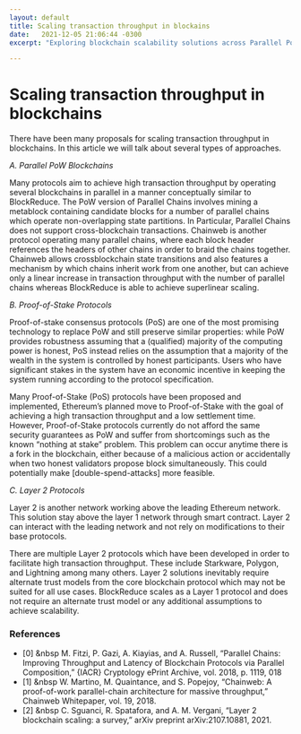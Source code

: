 ```yaml
---
layout: default
title: Scaling transaction throughput in blockains  
date:   2021-12-05 21:06:44 -0300
excerpt: "Exploring blockchain scalability solutions across Parallel PoW Blockchains, PoS Protocols, and Layer 2 Protocols. Parallel PoW enhances throughput via multiple blockchains, PoS focuses on stake-based incentives with security concerns, and Layer 2 solutions offer scalability with unique trust models. These methods reflect ongoing efforts to improve blockchain transaction capacity."

---
```

# Scaling transaction throughput in blockchains

There have been many proposals for scaling transaction throughput in blockchains. In this article we will talk about several types of approaches.

*A. Parallel PoW Blockchains*

Many protocols aim to achieve high transaction throughput by operating several blockchains in parallel in a manner conceptually similar to BlockReduce. The PoW version of Parallel Chains involves mining a metablock containing candidate blocks for a number of parallel chains which operate non-overlapping state partitions. In Particular, Parallel Chains does not support cross-blockchain transactions. Chainweb is another protocol operating many parallel chains, where each block header references the headers of other chains in order to braid the chains together. Chainweb allows crossblockchain state transitions and also features a mechanism by which chains inherit work from one another, but can achieve only a linear increase in transaction throughput with the number of parallel chains whereas BlockReduce is able to achieve superlinear scaling.

*B. Proof-of-Stake Protocols*

Proof-of-stake consensus protocols (PoS) are one of the most promising technology to replace PoW and still preserve similar properties: while PoW provides robustness assuming that a (qualified) majority of the computing power is honest, PoS instead relies on the assumption that a majority of the wealth in the system is controlled by honest participants. Users who have significant stakes in the system have an economic incentive in keeping the system running according to the protocol specification.

Many Proof-of-Stake (PoS) protocols have been proposed and implemented, Ethereum’s planned move to Proof-of-Stake with the goal of achieving a high transaction throughput and a low settlement time. However, Proof-of-Stake protocols currently do not afford the same security guarantees as PoW and suffer from shortcomings such as the known “nothing at stake” problem. This problem can occur anytime there is a fork in the blockchain, either because of a malicious action or accidentally when two honest validators propose block simultaneously. This could potentially make [double-spend-attacks] more feasible.

*C. Layer 2 Protocols*

Layer 2 is another network working above the leading Ethereum network. This solution stay above the layer 1 network through smart contract. Layer 2 can interact with the leading network and not rely on modifications to their base protocols.

There are multiple Layer 2 protocols which have been developed in order to facilitate high transaction throughput. These include Starkware, Polygon, and Lightning among many others. Layer 2 solutions inevitably require alternate trust models from the core blockchain protocol which may not be suited for all use cases. BlockReduce scales as a Layer 1 protocol and does not require an alternate trust model or any additional assumptions to achieve scalability.

### References

- [0] &nbsp M. Fitzi, P. Gazi, A. Kiayias, and A. Russell, “Parallel Chains: Improving Throughput and Latency of Blockchain Protocols via Parallel Composition,” {IACR} Cryptology ePrint Archive, vol. 2018, p. 1119, 018
- [1] &nbsp W. Martino, M. Quaintance, and S. Popejoy, “Chainweb: A proof-of-work parallel-chain architecture for massive throughput,” Chainweb Whitepaper, vol. 19, 2018.
- [2] &nbsp C. Sguanci, R. Spatafora, and A. M. Vergani, “Layer 2 blockchain scaling: a survey,” arXiv preprint arXiv:2107.10881, 2021.
